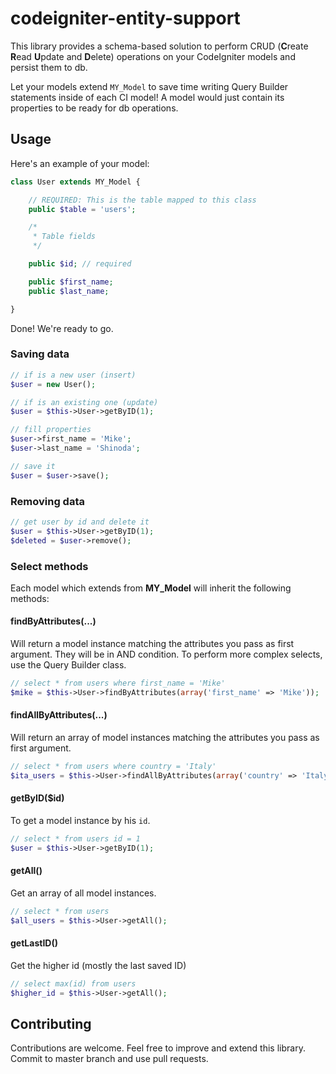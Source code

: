 # codeigniter-entity-support

This library provides a schema-based solution to perform CRUD (**C**reate **R**ead **U**pdate and **D**elete) operations on your CodeIgniter models and persist them to db.

Let your models extend `MY_Model` to save time writing Query Builder statements inside of each CI model! A model would just contain its properties to be ready for db operations.

## Usage

Here's an example of your model:

```php
class User extends MY_Model {

    // REQUIRED: This is the table mapped to this class
    public $table = 'users';

    /*
     * Table fields
     */

    public $id; // required

    public $first_name;
    public $last_name;

}
```

Done! We're ready to go.

### Saving data
```php
// if is a new user (insert)
$user = new User();

// if is an existing one (update)
$user = $this->User->getByID(1);

// fill properties
$user->first_name = 'Mike';
$user->last_name = 'Shinoda';

// save it
$user = $user->save();
```

### Removing data
```php
// get user by id and delete it
$user = $this->User->getByID(1);
$deleted = $user->remove();
```

### Select methods
Each model which extends from **MY_Model** will inherit the following methods:

#### findByAttributes(...)

Will return a model instance matching the attributes you pass as first argument. They will be in AND condition.
To perform more complex selects, use the Query Builder class.

```php
// select * from users where first_name = 'Mike'
$mike = $this->User->findByAttributes(array('first_name' => 'Mike'));
```

#### findAllByAttributes(...)

Will return an array of model instances matching the attributes you pass as first argument.

```php
// select * from users where country = 'Italy'
$ita_users = $this->User->findAllByAttributes(array('country' => 'Italy'));
```

#### getByID($id)

To get a model instance by his `id`.

```php
// select * from users id = 1
$user = $this->User->getByID(1);
```

#### getAll()

Get an array of all model instances.

```php
// select * from users
$all_users = $this->User->getAll();
```

#### getLastID()

Get the higher id (mostly the last saved ID)

```php
// select max(id) from users
$higher_id = $this->User->getAll();
```

## Contributing

Contributions are welcome. Feel free to improve and extend this library.
Commit to master branch and use pull requests.